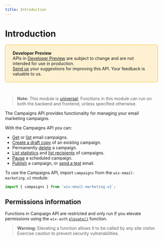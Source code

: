 ```yaml
---
title: Introduction
---
```


# Introduction

<div style="background-color: #FEF1D1; padding: 18px 24px; border-radius: 6px; border: 1px solid #FDB10C; box-sizing: border-box; display: inline-block">
    <b>Developer Preview</b>
    <br/>
    <span>APIs in <a href="https://www.wix.com/velo/reference/api-overview/developer-preview">Developer Preview</a> are subject to change and are not intended for use in production.<br/><a href="mailto:velo-preview-feedback@wix.com">Send us</a> your suggestions for improving this API. Your feedback is valuable to us.</span>
</div>


&nbsp;
> **Note:** This module is [universal](/api-overview/api-versions#universal-modules). Functions in this module can run on both the backend and frontend, unless specified otherwise. 


The Campaigns API provides functionality for managing your email marketing campaigns. 

With the Campaigns API you can: 

- [Get](wix-email-marketing-v2/campaigns/getcampaign) or [list](wix-email-marketing-v2/campaigns/listcampaigns) email campaigns.
- [Create a draft copy](wix-email-marketing-v2/campaigns/reusecampaign) of an existing campaign. 
- Permanently [delete](wix-email-marketing-v2/campaigns/deletecampaign) a campaign. 
- [List statistics](wix-email-marketing-v2/campaigns/liststatistics) and [list recipients](wix-email-marketing-v2/campaigns/listrecipients) of campaigns.
- [Pause](wix-email-marketing-v2/campaigns/pausescheduling) a scheduled campaign.
- [Publish](wix-email-marketing-v2/campaigns/publishcampaign) a campaign, or [send a test](wix-email-marketing-v2/campaigns/sendtest) email.


To use the Campaigns API, import `campaigns` from the `wix-email-marketing.v2` module:

```js
import { campaigns } from `wix-email-marketing.v2`;
```

## Permissions information

Functions in Campaign API are restricted and only run if you elevate permissions using the `wix-auth` [`elevate()`](https://www.wix.com/velo/reference/wix-auth/elevate) function.

<blockquote class='warning'>
<p><strong>Warning:</strong> Elevating a function allows it to be called by any site visitor. Exercise caution to prevent security vulnerabilities.</p>
</blockquote>